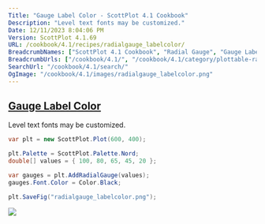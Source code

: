 ```yaml
---
Title: "Gauge Label Color - ScottPlot 4.1 Cookbook"
Description: "Level text fonts may be customized."
Date: 12/11/2023 8:04:06 PM
Version: ScottPlot 4.1.69
URL: /cookbook/4.1/recipes/radialgauge_labelcolor/
BreadcrumbNames: ["ScottPlot 4.1 Cookbook", "Radial Gauge", "Gauge Label Color"]
BreadcrumbUrls: ["/cookbook/4.1/", "/cookbook/4.1/category/plottable-radialgauge", "/cookbook/4.1/recipes/radialgauge_labelcolor/"]
SearchUrl: "/cookbook/4.1/search/"
OgImage: "/cookbook/4.1/images/radialgauge_labelcolor.png"
---
```


<h2><a href='/cookbook/4.1/recipes/radialgauge_labelcolor/'>Gauge Label Color</a></h2>

Level text fonts may be customized.

```cs
var plt = new ScottPlot.Plot(600, 400);

plt.Palette = ScottPlot.Palette.Nord;
double[] values = { 100, 80, 65, 45, 20 };

var gauges = plt.AddRadialGauge(values);
gauges.Font.Color = Color.Black;

plt.SaveFig("radialgauge_labelcolor.png");
```

<img src='../../images/radialgauge_labelcolor.png' class='d-block mx-auto my-5' />


